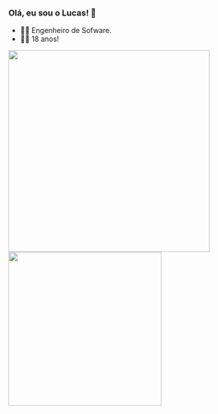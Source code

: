 ### Olá, eu sou o Lucas! 🤠

- 🐱‍🏍 Engenheiro de Sofware.
- 🐱‍👤 18 anos!

<a href="https://github.com/anuraghazra/github-readme-stats">
  <img width=400rem align="center" src="https://github-readme-stats.vercel.app/api?username=dev-lucasborges&show_icons=true&theme=github_dark&hide=contribs,prs" />
</a>
<a href="https://github-readme-stats.vercel.app/api/top-langs/?username=anuraghazra">
  <img width=304.3px align="center" src="https://github-readme-stats.vercel.app/api/top-langs/?username=dev-lucasborges&layout=compact&theme=github_dark" />
</a>


